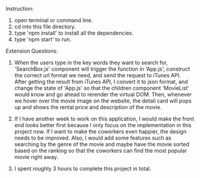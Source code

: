 Instruction:
1. open terminal or command line.
2. cd into this file directory.
3. type 'npm install' to install all the dependencies.
4. type 'npm start' to run.

Extension Questions:
1. When the users type in the key words they want to search for, 'SearchBox.js' component will trigger the function in 'App.js', construct the correct url format we need, and send the request to iTunes API. After getting the result from iTunes API, I convert it to json format, and change the state of 'App.js' so that the children component 'MovieList' would know and go ahead to rerender the virtual DOM. Then, whenever we hover over the movie image on the website, the detail card will pops up and shows the rental price and description of the movie.

2. If I have another week to work on this application, I would make the front end looks better first because I only focus on the implementation in this project now. If I want to make the coworkers even happier, the design needs to be improved. Also, I would add some features such as searching by the genre of the movie and maybe have the movie sorted based on the ranking so that the coworkers can find the most popular movie right away.

3. I spent roughly 3 hours to complete this project in total.
